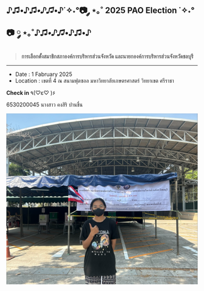 ## ♪♫•♪♫*•♪♫*•♪˙✧˖°📷 ༘ ⋆｡˚ **2025 PAO Election** ˙✧˖°📷 ༘ ⋆｡˚♪♫*•♪♫*•♪♫•♪
> **การเลือกตั้งสมาชิกสภาองค์การบริหารส่วนจังหวัด และนายกองค์การบริหารส่วนจังหวัดชลบุรี**
---

- Date : 1 Fabruary 2025
- Location : เขตที่ 4 ณ สนามฟุตซอล มหาวิทยาลัยเกษตรศาสตร์ วิทยาเขต ศรีราชา

**Check in** ٩(♡ε♡ )۶

6530200045 นางสาว คงสิริ ปานชื่น

![Image](githubpic/paopic.jpg)
